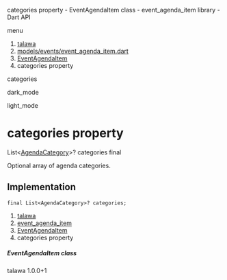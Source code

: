 




categories property - EventAgendaItem class - event\_agenda\_item library - Dart API







menu

1. [talawa](../../index.html)
2. [models/events/event\_agenda\_item.dart](../../models_events_event_agenda_item/models_events_event_agenda_item-library.html)
3. [EventAgendaItem](../../models_events_event_agenda_item/EventAgendaItem-class.html)
4. categories property

categories


dark\_mode

light\_mode




# categories property


List<[AgendaCategory](../../models_events_event_agenda_category/AgendaCategory-class.html)>?
categories
final

Optional array of agenda categories.


## Implementation

```
final List<AgendaCategory>? categories;
```

 


1. [talawa](../../index.html)
2. [event\_agenda\_item](../../models_events_event_agenda_item/models_events_event_agenda_item-library.html)
3. [EventAgendaItem](../../models_events_event_agenda_item/EventAgendaItem-class.html)
4. categories property

##### EventAgendaItem class





talawa
1.0.0+1






